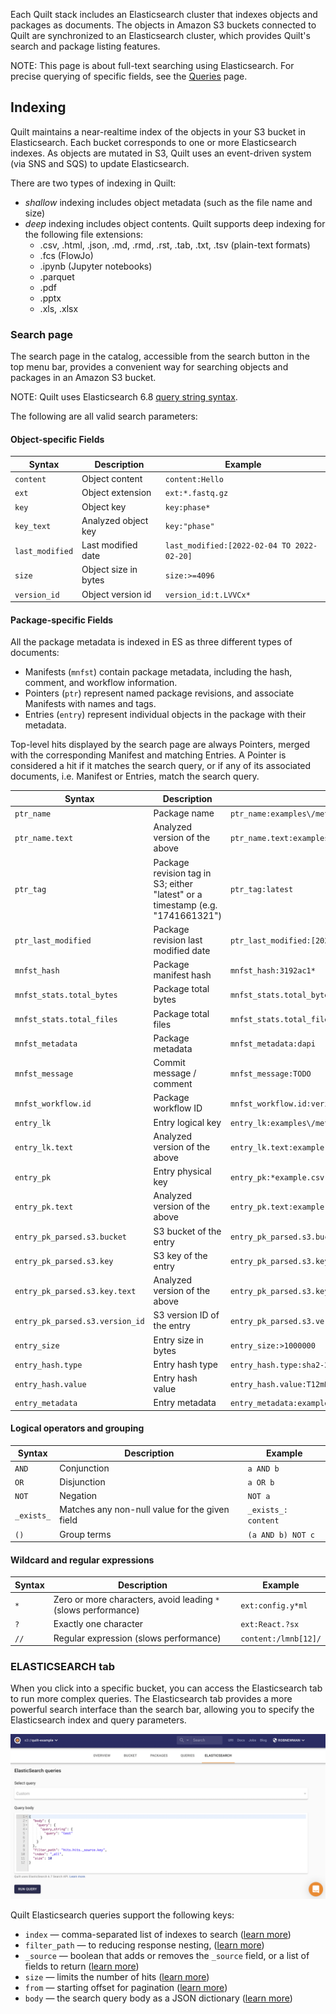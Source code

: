 <!-- markdownlint-disable MD013 -->
<!-- markdownlint-disable-next-line first-line-h1 -->
Each Quilt stack includes an Elasticsearch cluster that indexes objects and
packages as documents. The objects in Amazon S3 buckets connected to Quilt are
synchronized to an Elasticsearch cluster, which provides Quilt's search and
package listing features.

NOTE: This page is about full-text searching using Elasticsearch. For precise querying of specific fields, see the [Queries](Query.md) page.

## Indexing

Quilt maintains a near-realtime index of the objects in your S3
bucket in Elasticsearch.  Each bucket corresponds to one or more
Elasticsearch indexes. As objects are mutated in S3, Quilt uses an
event-driven system (via SNS and SQS) to update Elasticsearch.

There are two types of indexing in Quilt:

* *shallow* indexing includes object metadata (such as the file name and size)
* *deep* indexing includes object contents. Quilt supports deep
indexing for the following file extensions:
  * .csv, .html, .json, .md, .rmd, .rst, .tab, .txt, .tsv (plain-text formats)
  * .fcs (FlowJo)
  * .ipynb (Jupyter notebooks)
  * .parquet
  * .pdf
  * .pptx
  * .xls, .xlsx

### Search page

The search page in the catalog, accessible from the search button in the top menu bar, provides a convenient
way for searching objects and packages in an Amazon S3
bucket.

NOTE: Quilt uses Elasticsearch 6.8 [query string
syntax](https://www.elastic.co/guide/en/elasticsearch/reference/6.8/query-dsl-query-string-query.html#query-string-syntax).

The following are all valid search parameters:

#### Object-specific Fields

| Syntax | Description | Example |
|- | - | - |
| `content`| Object content | `content:Hello` |
| `ext`| Object extension | `ext:*.fastq.gz` |
| `key`| Object key | `key:phase*` |
| `key_text`| Analyzed object key | `key:"phase"` |
| `last_modified`| Last modified date | `last_modified:[2022-02-04 TO 2022-02-20]`|
| `size` | Object size in bytes | `size:>=4096` |
| `version_id` | Object version id | `version_id:t.LVVCx*` |

#### Package-specific Fields

All the package metadata is indexed in ES as three different types of documents:

- Manifests (`mnfst`) contain package metadata, including the hash, comment, and
  workflow information.
- Pointers (`ptr`) represent named package revisions, and associate Manifests
  with names and tags.
- Entries (`entry`) represent individual objects in the package with their metadata.

Top-level hits displayed by the search page are always Pointers, merged with the
corresponding Manifest and matching Entries.
A Pointer is considered a hit if it matches the search query, or if any of its
associated documents, i.e. Manifest or Entries, match the search query.

| Syntax | Description | Example |
| - | - | - |
| `ptr_name` | Package name | `ptr_name:examples\/metadata` |
| `ptr_name.text` | Analyzed version of the above | `ptr_name.text:examples` |
| `ptr_tag` | Package revision tag in S3; either "latest" or a timestamp (e.g. "1741661321") | `ptr_tag:latest` |
| `ptr_last_modified` | Package revision last modified date | `ptr_last_modified:[2022-02-04 TO 2022-02-20]` |
| `mnfst_hash` | Package manifest hash | `mnfst_hash:3192ac1*` |
| `mnfst_stats.total_bytes` | Package total bytes | `mnfst_stats.total_bytes:>1000000` |
| `mnfst_stats.total_files` | Package total files | `mnfst_stats.total_files:<100` |
| `mnfst_metadata` | Package metadata | `mnfst_metadata:dapi` |
| `mnfst_message` | Commit message / comment | `mnfst_message:TODO` |
| `mnfst_workflow.id` | Package workflow ID | `mnfst_workflow.id:verify-metadata` |
| `entry_lk` | Entry logical key | `entry_lk:examples\/metadata\/example.csv` |
| `entry_lk.text` | Analyzed version of the above | `entry_lk.text:example` |
| `entry_pk` | Entry physical key | `entry_pk:*example.csv` |
| `entry_pk.text` | Analyzed version of the above | `entry_pk.text:example` |
| `entry_pk_parsed.s3.bucket` | S3 bucket of the entry | `entry_pk_parsed.s3.bucket:my-bucket` |
| `entry_pk_parsed.s3.key` | S3 key of the entry | `entry_pk_parsed.s3.key:example.csv` |
| `entry_pk_parsed.s3.key.text` | Analyzed version of the above | `entry_pk_parsed.s3.key.text:example` |
| `entry_pk_parsed.s3.version_id` | S3 version ID of the entry | `entry_pk_parsed.s3.version_id:abc123*` |
| `entry_size` | Entry size in bytes | `entry_size:>1000000` |
| `entry_hash.type` | Entry hash type | `entry_hash.type:sha2-256-chunked` |
| `entry_hash.value` | Entry hash value | `entry_hash.value:T12mNNNsyfzayKFQQEXI6Ichf8AtuMbhw5c0oPg7fTo=` |
| `entry_metadata` | Entry metadata | `entry_metadata:example` |

#### Logical operators and grouping

| Syntax | Description | Example |
|- | - | - |
| `AND` | Conjunction | `a AND b` |
| `OR` | Disjunction | `a OR b` |
| `NOT` | Negation | `NOT a` |
| `_exists_` | Matches any non-null value for the given field | `_exists_: content` |
| `()` | Group terms | `(a AND b) NOT c` |

#### Wildcard and regular expressions

| Syntax | Description | Example |
|- | - | - |
| `*` | Zero or more characters, avoid leading `*` (slows performance) | `ext:config.y*ml` |
| `?` | Exactly one character | `ext:React.?sx` |
| `//` | Regular expression (slows performance) | `content:/lmnb[12]/` |

### ELASTICSEARCH tab

When you click into a specific bucket, you can access the Elasticsearch tab to
run more complex queries. The Elasticsearch tab provides a more powerful search
interface than the search bar, allowing you to specify the Elasticsearch index
and query parameters.

![catalog-es-queries-default](../imgs/catalog-es-queries-default.png)

Quilt Elasticsearch queries support the following keys:

* `index` — comma-separated list of indexes to search ([learn
more](https://www.elastic.co/guide/en/elasticsearch/reference/6.8/multi-index.html))
* `filter_path` — to reducing response nesting, ([learn
more](https://www.elastic.co/guide/en/elasticsearch/reference/6.8/common-options.html#common-options-response-filtering))
* `_source` — boolean that adds or removes the `_source` field, or
a list of fields to return ([learn
more](https://www.elastic.co/guide/en/elasticsearch/reference/6.8/search-request-source-filtering.html))
* `size` — limits the number of hits ([learn
more](https://www.elastic.co/guide/en/elasticsearch/reference/6.8/search-uri-request.html))
* `from` — starting offset for pagination ([learn
more](https://www.elastic.co/guide/en/elasticsearch/reference/6.8/search-uri-request.html))
* `body` — the search query body as a JSON dictionary ([learn
more](https://www.elastic.co/guide/en/elasticsearch/reference/6.8/search-request-body.html))
